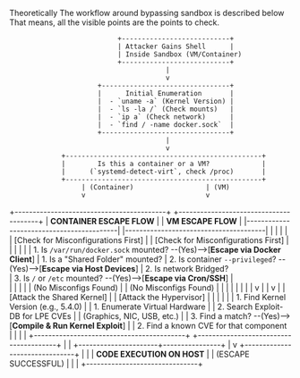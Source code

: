 
Theoretically
The workflow around bypassing sandbox is described below 
That means, all the visible points are the points to check.                               

                               +---------------------------+
                               | Attacker Gains Shell      |
                               | Inside Sandbox (VM/Container) 
                               +---------------------------+
                                           |
                                           v
                          +--------------------------------+
                          |      Initial Enumeration       |
                          |  - `uname -a` (Kernel Version) |
                          |  - `ls -la /` (Check mounts)   |
                          |  - `ip a` (Check network)      |
                          |  - `find / -name docker.sock`  |
                          +--------------------------------+
                                           |
                                           v
                 +-------------------------------------------------+
                 |        Is this a container or a VM?             |
                 |      (`systemd-detect-virt`, check /proc)       |
                 +-------------------------------------------------+
                      | (Container)                  | (VM)
                      v                              v
+------------------------------------------+   +---------------------------------------+
|  **CONTAINER ESCAPE FLOW**               |   |  **VM ESCAPE FLOW**                   |
|------------------------------------------|   |---------------------------------------|
|                                          |   |                                       |
|  [Check for Misconfigurations First]     |   |  [Check for Misconfigurations First]  |
|                                          |   |                                       |
|  1. Is `/var/run/docker.sock` mounted? --(Yes)-->[**Escape via Docker Client**]      |     1. Is a "Shared Folder" mounted? 
|  2. Is container `--privileged`?       --(Yes)-->[**Escape via Host Devices**]       |     2. Is network Bridged?           
|  3. Is `/` or `/etc` mounted?          --(Yes)-->[**Escape via Cron/SSH**]           |                                          
|                                          |   |                                       |
| (No Misconfigs Found)                    |   | (No Misconfigs Found)                 |
|                      |                   |   |                      |                |
|                      v                   |   |                      v                |
|  [Attack the Shared Kernel]              |   |  [Attack the Hypervisor]              |
|                                          |   |                                       |
|  1. Find Kernel Version (e.g., 5.4.0)    |   |  1. Enumerate Virtual Hardware        |
|  2. Search Exploit-DB for LPE CVEs       |   |     (Graphics, NIC, USB, etc.)        |
|  3. Find a match?                      --(Yes)-->[**Compile & Run Kernel Exploit**]  |   |  2. Find a known CVE for that component
|                                          |   |                                       |
+------------------------------------------+   +---------------------------------------+
                      |                                       |
                      +----------------------+----------------+
                                             |
                                             v
                             +-------------------------------+
                             |                               |
                             | **CODE EXECUTION ON HOST**    |
                             |      (ESCAPE SUCCESSFUL)      |
                             |                               |
                             +-------------------------------+